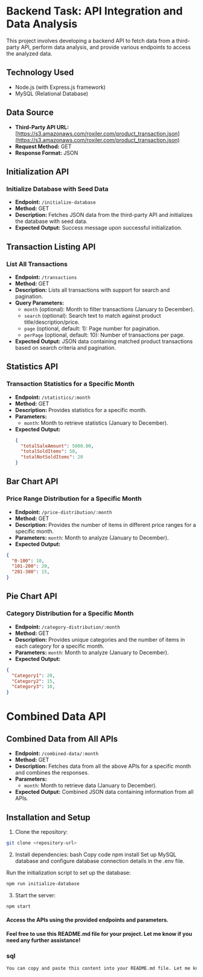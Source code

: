 # Backend Task: API Integration and Data Analysis

This project involves developing a backend API to fetch data from a third-party API, perform data analysis, and provide various endpoints to access the analyzed data.

## Technology Used
- Node.js (with Express.js framework)
- MySQL (Relational Database)

## Data Source
- **Third-Party API URL:** [https://s3.amazonaws.com/roxiler.com/product_transaction.json](https://s3.amazonaws.com/roxiler.com/product_transaction.json)
- **Request Method:** GET
- **Response Format:** JSON

## Initialization API

### Initialize Database with Seed Data
- **Endpoint:** `/initialize-database`
- **Method:** GET
- **Description:** Fetches JSON data from the third-party API and initializes the database with seed data.
- **Expected Output:** Success message upon successful initialization.

## Transaction Listing API

### List All Transactions
- **Endpoint:** `/transactions`
- **Method:** GET
- **Description:** Lists all transactions with support for search and pagination.
- **Query Parameters:**
  - `month` (optional): Month to filter transactions (January to December).
  - `search` (optional): Search text to match against product title/description/price.
  - `page` (optional, default: 1): Page number for pagination.
  - `perPage` (optional, default: 10): Number of transactions per page.
- **Expected Output:** JSON data containing matched product transactions based on search criteria and pagination.

## Statistics API

### Transaction Statistics for a Specific Month
- **Endpoint:** `/statistics/:month`
- **Method:** GET
- **Description:** Provides statistics for a specific month.
- **Parameters:**
  - `month`: Month to retrieve statistics (January to December).
- **Expected Output:**
  ```json
  {
    "totalSaleAmount": 5000.00,
    "totalSoldItems": 50,
    "totalNotSoldItems": 20
  }

## Bar Chart API
### Price Range Distribution for a Specific Month
- **Endpoint:** `/price-distribution/:month`
- **Method:** GET
- **Description:** Provides the number of items in different price ranges for a specific month.
- **Parameters:**
`month`: Month to analyze (January to December).
- **Expected Output:**
```json
{
  "0-100": 10,
  "101-200": 20,
  "201-300": 15,
}
```
## Pie Chart API
### Category Distribution for a Specific Month
- **Endpoint:** `/category-distribution/:month`
- **Method:** GET
- **Description:** Provides unique categories and the number of items in each category for a specific month.
- **Parameters:**
`month`: Month to analyze (January to December).
- **Expected Output:**
```json
{
  "Category1": 20,
  "Category2": 15,
  "Category3": 10,
}
```
# Combined Data API

## Combined Data from All APIs

- **Endpoint:** `/combined-data/:month`
- **Method:** GET
- **Description:** Fetches data from all the above APIs for a specific month and combines the responses.
- **Parameters:**
  - `month`: Month to retrieve data (January to December).
- **Expected Output:** Combined JSON data containing information from all APIs.

## Installation and Setup

1. Clone the repository:

```bash
git clone <repository-url>
```
2. Install dependencies:
bash
Copy code
npm install
Set up MySQL database and configure database connection details in the .env file.

Run the initialization script to set up the database:

```bash
npm run initialize-database
```
3. Start the server:
```bash
npm start
```
#### Access the APIs using the provided endpoints and parameters.
#### Feel free to use this README.md file for your project. Let me know if you need any further assistance!

### sql
```bash
You can copy and paste this content into your README.md file. Let me know if you need any further assistance!
```

